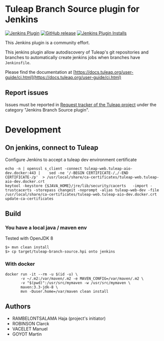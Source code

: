 # Tuleap Branch Source plugin for Jenkins

[![Jenkins Plugin](https://img.shields.io/jenkins/plugin/v/tuleap-git-branch-source.svg)](https://plugins.jenkins.io/tuleap-git-branch-source/)
[![GitHub release](https://img.shields.io/github/release/jenkinsci/tuleap-git-branch-source.svg?label=changelog)](https://plugins.jenkins.io/tuleap-git-branch-source/releases/latest)
[![Jenkins Plugin Installs](https://img.shields.io/jenkins/plugin/i/tuleap-git-branch-source.svg?color=blue)](https://plugins.jenkins.io/tuleap-git-branch-source/)

This Jenkins plugin is a community effort.

This jenkins plugin allow autodiscovery of Tuleap's git repositories and branches to automatically create jenkins jobs when branches have `Jenkinsfile`.

Please find the documentation at [https://docs.tuleap.org/user-guide/ci.html](https://docs.tuleap.org/user-guide/ci.html)

## Report issues

Issues must be reported in [Request tracker of the Tuleap project](https://tuleap.net/plugins/tracker/?report=1136) under the category "Jenkins Branch Source plugin".

# Development

## On jenkins, connect to Tuleap

Configure Jenkins to accept a tuleap dev environment certificate

    echo -n | openssl s_client -connect tuleap-web.tuleap-aio-dev.docker:443 |    sed -ne '/-BEGIN CERTIFICATE-/,/-END CERTIFICATE-/p'  > /usr/local/share/ca-certificates/tuleap-web.tuleap-aio-dev.docker.crt
    keytool -keystore {$JAVA_HOME}/jre/lib/security/cacerts   -import -trustcacerts -storepass changeit -noprompt -alias tuleap-web-dev -file /usr/local/share/ca-certificates/tuleap-web.tuleap-aio-dev.docker.crt
    update-ca-certificates

## Build

### You have a local java / maven env

Tested with OpenJDK 8

    $> mvn clean install
    $> cp target/tuleap-branch-source.hpi onto jenkins

### With docker

    docker run -it --rm -u $(id -u) \
           -v ~/.m2:/var/maven/.m2 -e MAVEN_CONFIG=/var/maven/.m2 \
           -v "$(pwd)":/usr/src/mymaven -w /usr/src/mymaven \
           maven:3.3-jdk-8 \
           mvn -Duser.home=/var/maven clean install

## Authors

* RAMBELONTSALAMA Haja (project's initiator)
* ROBINSON Clarck
* VACELET Manuel
* GOYOT Martin
